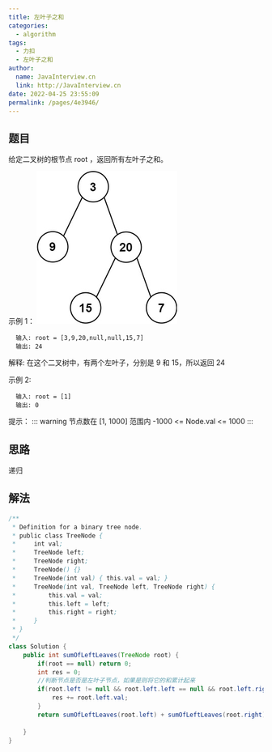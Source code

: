 ```yaml
---
title: 左叶子之和
categories: 
  - algorithm
tags: 
  - 力扣
  - 左叶子之和
author: 
  name: JavaInterview.cn
  link: http://JavaInterview.cn
date: 2022-04-25 23:55:09
permalink: /pages/4e3946/
---
```



## 题目
给定二叉树的根节点 root ，返回所有左叶子之和。

示例 1：
![](../../../media/pictures/leetcode/leftsum-tree.jpeg)

      输入: root = [3,9,20,null,null,15,7] 
      输出: 24 

解释: 在这个二叉树中，有两个左叶子，分别是 9 和 15，所以返回 24


示例 2:

      输入: root = [1]
      输出: 0

提示：
::: warning
节点数在 [1, 1000] 范围内
-1000 <= Node.val <= 1000
:::

## 思路
递归

## 解法
```java
/**
 * Definition for a binary tree node.
 * public class TreeNode {
 *     int val;
 *     TreeNode left;
 *     TreeNode right;
 *     TreeNode() {}
 *     TreeNode(int val) { this.val = val; }
 *     TreeNode(int val, TreeNode left, TreeNode right) {
 *         this.val = val;
 *         this.left = left;
 *         this.right = right;
 *     }
 * }
 */
class Solution {
    public int sumOfLeftLeaves(TreeNode root) {
        if(root == null) return 0;
        int res = 0;
        //判断节点是否是左叶子节点，如果是则将它的和累计起来
        if(root.left != null && root.left.left == null && root.left.right == null){
            res += root.left.val;
        }
        return sumOfLeftLeaves(root.left) + sumOfLeftLeaves(root.right) + res;
 
    }
}



```